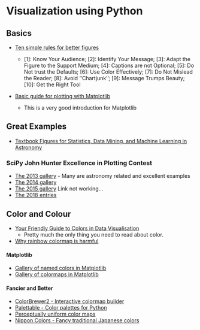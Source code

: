 # Visualization using Python 

## Basics
* [Ten simple rules for better figures](https://journals.plos.org/ploscompbiol/article/file?id=10.1371/journal.pcbi.1003833&type=printable)
  - [1]: Know Your Audience; [2]: Identify Your Message; [3]: Adapt the Figure to the Support Medium; [4]: Captions are not Optional; [5]: Do Not trust the Defaults; [6]: Use Color Effectively; [7]: Do Not Mislead the Reader; [8]: Avoid ‘‘Chartjunk’’; [9]: Message Trumps Beauty; [10]: Get the Right Tool

* [Basic guide for plotting with Matplotlib](https://realpython.com/python-matplotlib-guide/)
	- This is a very good introduction for Matplotlib

## Great Examples

* [Textbook Figures for Statistics, Data Mining, and Machine Learning in Astronomy](http://www.astroml.org/book_figures/index.html)


### SciPy John Hunter Excellence in Plotting Contest

* [The 2013 gallery](http://conference.scipy.org/jhepc2013/index.html) - Many are astronomy related and excellent examples
* [The 2014 gallery](http://members.cbio.mines-paristech.fr/~nvaroquaux/jhepc/index.html)
* [The 2015 gallery](https://scipy2016.scipy.org/ehome/115969/276538/) Link not working...
* [The 2018 entries](http://droettboom.com/jhepc2018-judge-packet/)

## Color and Colour

* [Your Friendly Guide to Colors in Data Visualisation](https://blog.datawrapper.de/colorguide/)
	- Pretty much the only thing you need to read about color.
* [Why rainbow colormap is harmful](https://blogs.egu.eu/divisions/gd/2017/08/23/the-rainbow-colour-map/)

#### Matplotlib
* [Gallery of named colors in Matplotlib](https://matplotlib.org/examples/color/named_colors.html)
* [Gallery of colormaps in Matplotlib](https://matplotlib.org/examples/color/colormaps_reference.html)

#### Fancier and Better

* [ColorBrewer2 - Interactive colormap builder](http://colorbrewer2.org)
* [Palettable - Color palettes for Python](https://jiffyclub.github.io/palettable/)
* [Perceptually uniform color maps](http://www.fabiocrameri.ch/visualisation.php)
* [Nippon Colors - Fancy traditional Japanese colors](http://nipponcolors.com)
